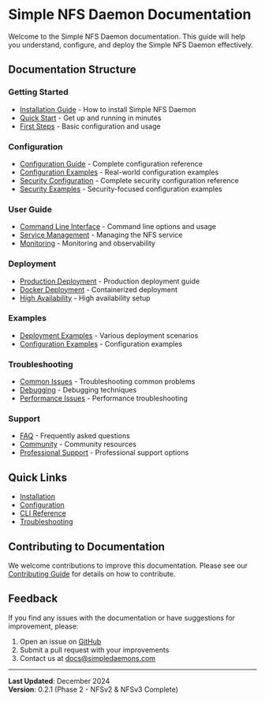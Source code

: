 # Simple NFS Daemon Documentation

Welcome to the Simple NFS Daemon documentation. This guide will help you understand, configure, and deploy the Simple NFS Daemon effectively.

## Documentation Structure

### Getting Started
- [Installation Guide](getting-started/installation.md) - How to install Simple NFS Daemon
- [Quick Start](getting-started/quick-start.md) - Get up and running in minutes
- [First Steps](getting-started/first-steps.md) - Basic configuration and usage

### Configuration
- [Configuration Guide](configuration/README.md) - Complete configuration reference
- [Configuration Examples](configuration/examples.md) - Real-world configuration examples
- [Security Configuration](../config/SECURITY_CONFIG.md) - Complete security configuration reference
- [Security Examples](../config/examples/security/) - Security-focused configuration examples

### User Guide
- [Command Line Interface](user-guide/cli.md) - Command line options and usage
- [Service Management](user-guide/service.md) - Managing the NFS service
- [Monitoring](user-guide/monitoring.md) - Monitoring and observability

### Deployment
- [Production Deployment](deployment/production.md) - Production deployment guide
- [Docker Deployment](deployment/docker.md) - Containerized deployment
- [High Availability](deployment/ha.md) - High availability setup

### Examples
- [Deployment Examples](examples/deployment.md) - Various deployment scenarios
- [Configuration Examples](examples/configuration.md) - Configuration examples

### Troubleshooting
- [Common Issues](troubleshooting/README.md) - Troubleshooting common problems
- [Debugging](troubleshooting/debugging.md) - Debugging techniques
- [Performance Issues](troubleshooting/performance.md) - Performance troubleshooting

### Support
- [FAQ](support/README.md) - Frequently asked questions
- [Community](support/community.md) - Community resources
- [Professional Support](support/professional.md) - Professional support options

## Quick Links

- [Installation](getting-started/installation.md)
- [Configuration](configuration/README.md)
- [CLI Reference](user-guide/cli.md)
- [Troubleshooting](troubleshooting/README.md)

## Contributing to Documentation

We welcome contributions to improve this documentation. Please see our [Contributing Guide](CONTRIBUTING.md) for details on how to contribute.

## Feedback

If you find any issues with the documentation or have suggestions for improvement, please:

1. Open an issue on [GitHub](https://github.com/SimpleDaemons/simple-nfsd/issues)
2. Submit a pull request with your improvements
3. Contact us at docs@simpledaemons.com

---

**Last Updated**: December 2024  
**Version**: 0.2.1 (Phase 2 - NFSv2 & NFSv3 Complete)
